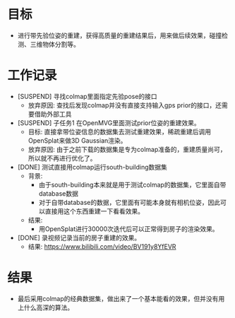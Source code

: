 # 目标
- 进行带先验位姿的重建，获得高质量的重建结果后，用来做后续效果，碰撞检测、三维物体分割等。

# 工作记录
- [SUSPEND] 寻找colmap里面指定先验pose的接口
	- 放弃原因: 查找后发现colmap并没有直接支持输入gps prior的接口，还需要借助外部工具
- [SUSPEND] 子任务1 在OpenMVG里面测试prior位姿的重建效果。
	- 目标: 直接拿带位姿信息的数据集去测试重建效果，稀疏重建后调用OpenSplat来做3D Gaussian渲染。
	- 放弃原因: 由于之前下载的数据集是专为colmap准备的，重建质量尚可，所以就不再进行优化了。
- [DONE] 测试直接用colmap运行south-building数据集
	- 背景: 
		- 由于south-building本来就是用于测试colmap的数据集，它里面自带database数据
		- 对于自带database的数据，它里面有可能本身就有相机位姿，因此可以直接用这个东西重建一下看看效果。
	- 结果:
		- 用OpenSplat进行30000次迭代后可以正常得到房子的渲染效果。
- [DONE] 录视频记录当前的房子重建的效果。
	- 结果: https://www.bilibili.com/video/BV191y8YfEVR

# 结果
- 最后采用colmap的经典数据集，做出来了一个基本能看的效果，但并没有用上什么高深的算法。
